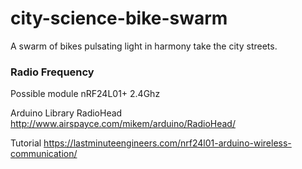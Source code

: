 # city-science-bike-swarm
A swarm of bikes pulsating light in harmony take the city streets.


### Radio Frequency

Possible module nRF24L01+ 2.4Ghz

Arduino Library RadioHead
http://www.airspayce.com/mikem/arduino/RadioHead/

Tutorial
https://lastminuteengineers.com/nrf24l01-arduino-wireless-communication/

